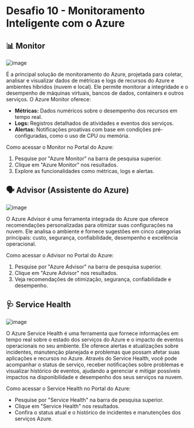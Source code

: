 # Desafio 10 - Monitoramento Inteligente com o Azure

## 📊 Monitor
![image](https://github.com/user-attachments/assets/74078ce4-2c7f-4dda-8e48-236cdd91cc76)

É a principal solução de monitoramento do Azure, projetada para coletar, analisar e visualizar dados de métricas e logs de recursos do Azure e ambientes híbridos (nuvem e local). Ele permite monitorar a integridade e o desempenho de máquinas virtuais, bancos de dados, containers e outros serviços. O Azure Monitor oferece:

- <b>Métricas:</b> Dados numéricos sobre o desempenho dos recursos em tempo real.
- <b>Logs:</b> Registros detalhados de atividades e eventos dos serviços.
- <b>Alertas:</b> Notificações proativas com base em condições pré-configuradas, como o uso de CPU ou memória.

Como acessar o Monitor no Portal do Azure:
1. Pesquise por "Azure Monitor" na barra de pesquisa superior.
2. Clique em "Azure Monitor" nos resultados.
3. Explore as funcionalidades como métricas, logs e alertas.

## 🗣 Advisor (Assistente do Azure)
![image](https://github.com/user-attachments/assets/e08b2e75-c019-44e8-8cd6-b133d8bf09f8)

O Azure Advisor é uma ferramenta integrada do Azure que oferece recomendações personalizadas para otimizar suas configurações na nuvem. Ele analisa o ambiente e fornece sugestões em cinco categorias principais: custo, segurança, confiabilidade, desempenho e excelência operacional.

Como acessar o Advisor no Portal do Azure:
1. Pesquise por "Azure Advisor" na barra de pesquisa superior.
2. Clique em "Azure Advisor" nos resultados.
3. Veja recomendações de otimização, segurança, confiabilidade e desempenho.

## 🩺 Service Health
![image](https://github.com/user-attachments/assets/3e0ecc88-c991-45ec-9b82-b98aa2fe62a0)

O Azure Service Health é uma ferramenta que fornece informações em tempo real sobre o estado dos serviços do Azure e o impacto de eventos operacionais no seu ambiente. Ele oferece alertas e atualizações sobre incidentes, manutenção planejada e problemas que possam afetar suas aplicações e recursos no Azure. Através do Service Health, você pode acompanhar o status de serviço, receber notificações sobre problemas e visualizar histórico de eventos, ajudando a gerenciar e mitigar possíveis impactos na disponibilidade e desempenho dos seus serviços na nuvem.

Como acessar o Service Health no Portal do Azure:
- Pesquise por "Service Health" na barra de pesquisa superior.
- Clique em "Service Health" nos resultados.
- Confira o status atual e o histórico de incidentes e manutenções dos serviços Azure.
